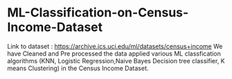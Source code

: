 # ML-Classification-on-Census-Income-Dataset

Link to dataset : https://archive.ics.uci.edu/ml/datasets/census+income 
We have Cleaned and Pre processed the data applied various ML classfication algorithms (KNN, Logistic Regression,Naive Bayes Decision tree classifier, K means Clustering) in the Census Income Dataset.
